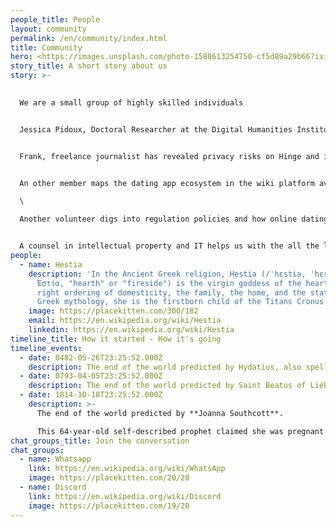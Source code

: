 ```yaml
---
people_title: People
layout: community
permalink: /en/community/index.html
title: Community
hero: <https://images.unsplash.com/photo-1588613254750-cf5d89a29b66?ixid=MnwxMjA3fDB8MHxwaG90by1wYWdlfHx8fGVufDB8fHx8&ixlib=rb-1.2.1&auto=format&fit=crop&w=1008&q=80>
story_title: A short story about us
story: >-
  

  We are a small group of highly skilled individuals


  Jessica Pidoux, Doctoral Researcher at the Digital Humanities Institute at École Polytechnique Fédérale de Lausanne works on revealing biases in Tinder's secretive matching algorithms. <https://jessicapidoux.info/>


  Frank, freelance journalist has revealed privacy risks on Hinge and is currently being messed around by Hinge, Bumble and Tinder having asked for his data <https://bit.ly/2J8mKOo> [](https://wiki.personaldata.io/wiki/User:Frandrews "User:Frandrews")


  An other member maps the dating app ecosystem in the wiki platform available thanks to our partner personaldata.io and delves into dating app patents.\

  \

  Another volunteer digs into regulation policies and how online dating interacts with collective practices and communities.


  A counsel in intellectual property and IT helps us with the all the legal facets.
people:
  - name: Hestia
    description: 'In the Ancient Greek religion, Hestia (/ˈhɛstiə, ˈhɛstʃə/; Greek:
      Ἑστία, "hearth" or "fireside") is the virgin goddess of the hearth, the
      right ordering of domesticity, the family, the home, and the state. In
      Greek mythology, she is the firstborn child of the Titans Cronus and Rhea'
    image: https://placekitten.com/300/182
    email: https://en.wikipedia.org/wiki/Hestia
    linkedin: https://en.wikipedia.org/wiki/Hestia
timeline_title: How it started - How it's going
timeline_events:
  - date: 0482-05-26T23:25:52.000Z
    description: The end of the world predicted by Hydatius, also spelled Idacius
  - date: 0793-04-05T23:25:52.000Z
    description: The end of the world predicted by Saint Beatus of Liébana
  - date: 1814-10-18T23:25:52.000Z
    description: >-
      The end of the world predicted by **Joanna Southcott**. 

      This 64-year-old self-described prophet claimed she was pregnant with the Christ child, and that he would be born on October 19, 1814. She died later that year having not delivered a child, and an autopsy proved she had not been pregnant.
chat_groups_title: Join the conversation
chat_groups:
  - name: Whatsapp
    link: https://en.wikipedia.org/wiki/WhatsApp
    image: https://placekitten.com/20/20
  - name: Discord
    link: https://en.wikipedia.org/wiki/Discord
    image: https://placekitten.com/19/20
---
```

